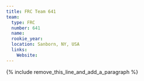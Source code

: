 ```yaml
---
title: FRC Team 641
team:
  type: FRC
  number: 641
  name:
  rookie_year:
  location: Sanborn, NY, USA
  links:
    Website:
---
```


{% include remove_this_line_and_add_a_paragraph %}